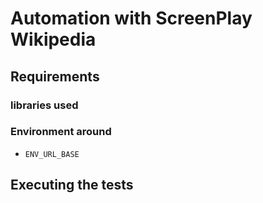 # Automation with ScreenPlay Wikipedia

## Requirements


### libraries used


###  Environment around
+ `ENV_URL_BASE`


## Executing the tests

